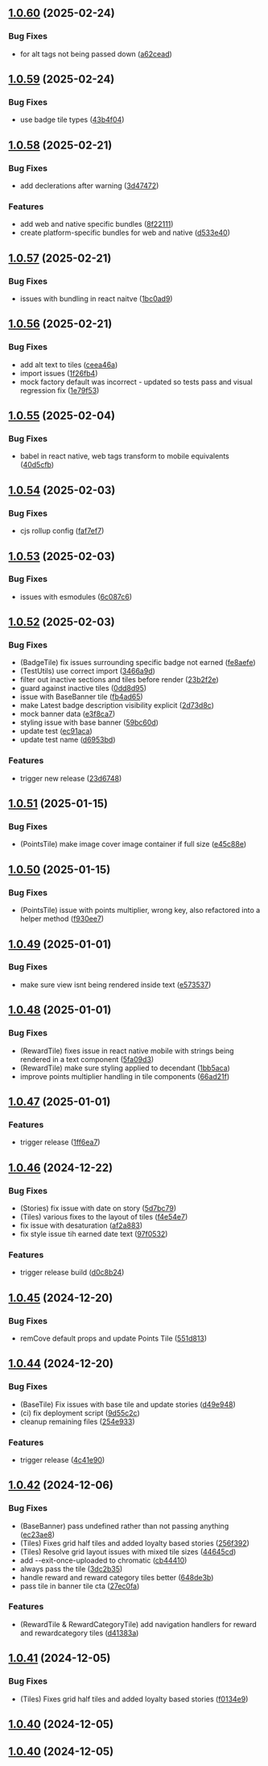 ## [1.0.60](https://github.com/white-label-loyalty/wll-react-sdk/compare/v1.0.59...v1.0.60) (2025-02-24)


### Bug Fixes

* for alt tags not being passed down ([a62cead](https://github.com/white-label-loyalty/wll-react-sdk/commit/a62cead3f235eb5dd8589f3180d7793144a18b91))



## [1.0.59](https://github.com/white-label-loyalty/wll-react-sdk/compare/v1.0.58...v1.0.59) (2025-02-24)


### Bug Fixes

* use badge tile types ([43b4f04](https://github.com/white-label-loyalty/wll-react-sdk/commit/43b4f044bf92e8b8060a89b8121f3b889d0816c9))



## [1.0.58](https://github.com/white-label-loyalty/wll-react-sdk/compare/v1.0.57...v1.0.58) (2025-02-21)


### Bug Fixes

* add declerations after warning ([3d47472](https://github.com/white-label-loyalty/wll-react-sdk/commit/3d47472282c93c0229a0046ece9c0d39eefef54e))


### Features

* add web and native specific bundles ([8f22111](https://github.com/white-label-loyalty/wll-react-sdk/commit/8f221117a65dd48b878a988d89891896a69f5396))
* create platform-specific bundles for web and native ([d533e40](https://github.com/white-label-loyalty/wll-react-sdk/commit/d533e4004d9328003ebad4e1f9c0026b5401085c))



## [1.0.57](https://github.com/white-label-loyalty/wll-react-sdk/compare/v1.0.56...v1.0.57) (2025-02-21)


### Bug Fixes

* issues with bundling in react naitve ([1bc0ad9](https://github.com/white-label-loyalty/wll-react-sdk/commit/1bc0ad959f08db4e70285cf856165e524e3f5e98))



## [1.0.56](https://github.com/white-label-loyalty/wll-react-sdk/compare/v1.0.55...v1.0.56) (2025-02-21)


### Bug Fixes

* add alt text to tiles ([ceea46a](https://github.com/white-label-loyalty/wll-react-sdk/commit/ceea46ac953b852a5f211645e57696e522f75ff9))
* import issues ([1f26fb4](https://github.com/white-label-loyalty/wll-react-sdk/commit/1f26fb4b0d0a00599502f8c681be2a6c1aa0eac3))
* mock factory default was incorrect - updated so tests pass and visual regression fix ([1e79f53](https://github.com/white-label-loyalty/wll-react-sdk/commit/1e79f53a08d2721576135bc13928473b5ae4026c))



## [1.0.55](https://github.com/white-label-loyalty/wll-react-sdk/compare/v1.0.54...v1.0.55) (2025-02-04)


### Bug Fixes

* babel in react native, web tags transform to mobile equivalents ([40d5cfb](https://github.com/white-label-loyalty/wll-react-sdk/commit/40d5cfbd49a81ced589a9b6253683b4bce95a8b7))



## [1.0.54](https://github.com/white-label-loyalty/wll-react-sdk/compare/v1.0.53...v1.0.54) (2025-02-03)


### Bug Fixes

* cjs rollup config ([faf7ef7](https://github.com/white-label-loyalty/wll-react-sdk/commit/faf7ef7805471b07713d87b84711fdd31841f810))



## [1.0.53](https://github.com/white-label-loyalty/wll-react-sdk/compare/v1.0.52...v1.0.53) (2025-02-03)


### Bug Fixes

* issues with esmodules ([6c087c6](https://github.com/white-label-loyalty/wll-react-sdk/commit/6c087c65b11a12fb01571c8db5489e334722c687))



## [1.0.52](https://github.com/white-label-loyalty/wll-react-sdk/compare/v1.0.51...v1.0.52) (2025-02-03)


### Bug Fixes

* (BadgeTile) fix issues surrounding specific badge not earned ([fe8aefe](https://github.com/white-label-loyalty/wll-react-sdk/commit/fe8aefe577088aef347328a4e1ab184a05b02f79))
* (TestUtils) use correct import ([3466a9d](https://github.com/white-label-loyalty/wll-react-sdk/commit/3466a9d5b93c6f57d7a506e34e4bbfba920f2027))
* filter out inactive sections and tiles before render ([23b2f2e](https://github.com/white-label-loyalty/wll-react-sdk/commit/23b2f2e9f966c59689914920c742933c66ae9242))
* guard against inactive tiles ([0dd8d95](https://github.com/white-label-loyalty/wll-react-sdk/commit/0dd8d9527afc394c89d70d9cb80ed0d0a8044253))
* issue with BaseBanner tile ([fb4ad65](https://github.com/white-label-loyalty/wll-react-sdk/commit/fb4ad65bea9ced239aa3c2435898067521aeed3e))
* make Latest badge description visibility explicit ([2d73d8c](https://github.com/white-label-loyalty/wll-react-sdk/commit/2d73d8ca486eeba5710dc8aad0a1ddf77f8ed771))
* mock banner data ([e3f8ca7](https://github.com/white-label-loyalty/wll-react-sdk/commit/e3f8ca727b9e5cae838e558b793502281ece4f00))
* styling issue with base banner ([59bc60d](https://github.com/white-label-loyalty/wll-react-sdk/commit/59bc60db374dd144cfdd4e597bcda099f7a0805f))
* update test ([ec91aca](https://github.com/white-label-loyalty/wll-react-sdk/commit/ec91aca9d63f06d2b46237bd3c7b9211c316eab3))
* update test name ([d6953bd](https://github.com/white-label-loyalty/wll-react-sdk/commit/d6953bd3cfa6830409eba33b3c6b580a754b5619))


### Features

* trigger new release ([23d6748](https://github.com/white-label-loyalty/wll-react-sdk/commit/23d6748b8b9d9e3da3fef1cd2d9a9336850e8f45))



## [1.0.51](https://github.com/white-label-loyalty/wll-react-sdk/compare/v1.0.50...v1.0.51) (2025-01-15)


### Bug Fixes

* (PointsTile) make image cover image container if full size ([e45c88e](https://github.com/white-label-loyalty/wll-react-sdk/commit/e45c88e6a186bdb8e64ce451b510dda6a14b1f38))



## [1.0.50](https://github.com/white-label-loyalty/wll-react-sdk/compare/v1.0.49...v1.0.50) (2025-01-15)


### Bug Fixes

* (PointsTile) issue with points multiplier, wrong key, also refactored into a helper method ([f930ee7](https://github.com/white-label-loyalty/wll-react-sdk/commit/f930ee7f82ad1d61b4285f93c55e3fb7fe54ec77))



## [1.0.49](https://github.com/white-label-loyalty/wll-react-sdk/compare/v1.0.48...v1.0.49) (2025-01-01)


### Bug Fixes

* make sure view isnt being rendered inside text ([e573537](https://github.com/white-label-loyalty/wll-react-sdk/commit/e5735371777cc7c968251b17d44d8c4cfbd5f76d))



## [1.0.48](https://github.com/white-label-loyalty/wll-react-sdk/compare/v1.0.47...v1.0.48) (2025-01-01)


### Bug Fixes

* (RewardTile) fixes issue in react native mobile with strings being rendered in a text component ([5fa09d3](https://github.com/white-label-loyalty/wll-react-sdk/commit/5fa09d321a2cee15fd2952edd79051b5f10b6646))
* (RewardTile) make sure styling applied to decendant ([1bb5aca](https://github.com/white-label-loyalty/wll-react-sdk/commit/1bb5acacb219b9f249031a3a98ac985eac7186f2))
* improve points multiplier handling in tile components ([66ad21f](https://github.com/white-label-loyalty/wll-react-sdk/commit/66ad21fce799e4f8ab4257af955e34b750861562))



## [1.0.47](https://github.com/white-label-loyalty/wll-react-sdk/compare/v1.0.46...v1.0.47) (2025-01-01)


### Features

* trigger release ([1ff6ea7](https://github.com/white-label-loyalty/wll-react-sdk/commit/1ff6ea78f205f0a6028f71223c0d9377bc49437a))



## [1.0.46](https://github.com/white-label-loyalty/wll-react-sdk/compare/v1.0.45...v1.0.46) (2024-12-22)


### Bug Fixes

* (Stories) fix issue with date on story ([5d7bc79](https://github.com/white-label-loyalty/wll-react-sdk/commit/5d7bc7994d8a7a648c7bc514760d135e6f8a4938))
* (Tiles) various fixes to the layout of tiles ([f4e54e7](https://github.com/white-label-loyalty/wll-react-sdk/commit/f4e54e79b4a477f2b8967cfeb2da6b56c18f8737))
* fix issue with desaturation ([af2a883](https://github.com/white-label-loyalty/wll-react-sdk/commit/af2a883850ff677034fd79fcd01628c4b441b30e))
* fix style issue tih earned date text ([97f0532](https://github.com/white-label-loyalty/wll-react-sdk/commit/97f053277f5b8d48a7ddec639b7926e63db56548))


### Features

* trigger release build ([d0c8b24](https://github.com/white-label-loyalty/wll-react-sdk/commit/d0c8b24bbab83438d9167b73c083293eb916e3aa))



## [1.0.45](https://github.com/white-label-loyalty/wll-react-sdk/compare/v1.0.44...v1.0.45) (2024-12-20)


### Bug Fixes

* remCove default props and update Points Tile ([551d813](https://github.com/white-label-loyalty/wll-react-sdk/commit/551d8139c9fbbb812732fd4daaacbd33afb9f86b))



## [1.0.44](https://github.com/white-label-loyalty/wll-react-sdk/compare/v1.0.43...v1.0.44) (2024-12-20)


### Bug Fixes

* (BaseTile) Fix issues with base tile and update stories ([d49e948](https://github.com/white-label-loyalty/wll-react-sdk/commit/d49e948bd084f444403ad67d13de950bcbb7d003))
* (ci) fix deployment script ([9d55c2c](https://github.com/white-label-loyalty/wll-react-sdk/commit/9d55c2ca2514d4a2d0b4d1e00067e72c90a6b3ea))
* cleanup remaining files ([254e933](https://github.com/white-label-loyalty/wll-react-sdk/commit/254e933be6eb7f4eb627105c9c7e44fd84b5fcc7))


### Features

* trigger release ([4c41e90](https://github.com/white-label-loyalty/wll-react-sdk/commit/4c41e902a4cb0535f78a210acf7c4019407d2956))



## [1.0.42](https://github.com/white-label-loyalty/wll-react-sdk/compare/v1.0.41...v1.0.42) (2024-12-06)


### Bug Fixes

* (BaseBanner) pass undefined rather than not passing anything ([ec23ae8](https://github.com/white-label-loyalty/wll-react-sdk/commit/ec23ae865c3503e1c8b9612acf6fd65f9f684a97))
* (Tiles) Fixes grid half tiles and added loyalty based stories ([256f392](https://github.com/white-label-loyalty/wll-react-sdk/commit/256f392f90ebb2c0a639f362ec244f35d20b421a))
* (Tiles) Resolve grid layout issues with mixed tile sizes ([44645cd](https://github.com/white-label-loyalty/wll-react-sdk/commit/44645cd5e2a9e5e628c398f4d9cb5ba5fb1cd98a))
* add --exit-once-uploaded to chromatic ([cb44410](https://github.com/white-label-loyalty/wll-react-sdk/commit/cb44410f817135c6509ceed3018b1b060ba34b7a))
* always pass the tile ([3dc2b35](https://github.com/white-label-loyalty/wll-react-sdk/commit/3dc2b35c445a4f0ec39c2fb3a2d4c37d450c509c))
* handle reward and reward category tiles better ([648de3b](https://github.com/white-label-loyalty/wll-react-sdk/commit/648de3bef4449ebc37b5f9acc5570a509ba59333))
* pass tile in banner tile cta ([27ec0fa](https://github.com/white-label-loyalty/wll-react-sdk/commit/27ec0fae945781e7c25463a61a56d19a37d72a43))


### Features

* (RewardTile & RewardCategoryTile) add navigation handlers for reward and rewardcategory tiles ([d41383a](https://github.com/white-label-loyalty/wll-react-sdk/commit/d41383a0e17ef5685c54e299a6dd19cbd73dd7fb))



## [1.0.41](https://github.com/white-label-loyalty/wll-react-sdk/compare/v1.0.40...v1.0.41) (2024-12-05)


### Bug Fixes

* (Tiles) Fixes grid half tiles and added loyalty based stories ([f0134e9](https://github.com/white-label-loyalty/wll-react-sdk/commit/f0134e926a0b48d05fcaf20a4768942245990169))



## [1.0.40](https://github.com/white-label-loyalty/wll-react-sdk/compare/v1.0.38...v1.0.40) (2024-12-05)



## [1.0.40](https://github.com/white-label-loyalty/wll-react-sdk/compare/v1.0.38...v1.0.40) (2024-12-05)



